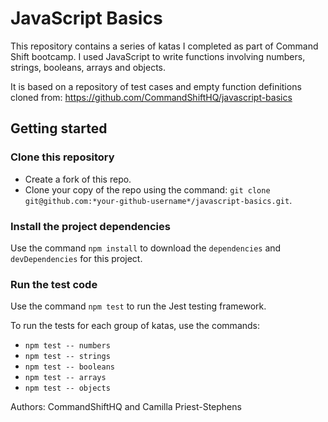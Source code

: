 # JavaScript Basics

This repository contains a series of katas I completed as part of Command Shift bootcamp. I used JavaScript to write functions involving numbers, strings, booleans, arrays and objects.

It is based on a repository of test cases and empty function definitions cloned from: https://github.com/CommandShiftHQ/javascript-basics

## Getting started

### Clone this repository
- Create a fork of this repo.
- Clone your copy of the repo using the command: `git clone git@github.com:*your-github-username*/javascript-basics.git`.

### Install the project dependencies
Use the command `npm install` to download the `dependencies` and `devDependencies` for this project.

### Run the test code
Use the command `npm test` to run the Jest testing framework.

To run the tests for each group of katas, use the commands:
- `npm test -- numbers`
- `npm test -- strings`
- `npm test -- booleans`
- `npm test -- arrays`
- `npm test -- objects`

Authors: CommandShiftHQ and Camilla Priest-Stephens